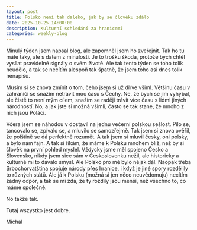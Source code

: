 ```yaml
---
layout: post
title: Polsko není tak daleko, jak by se člověku zdálo
date: 2025-10-25 14:00:00
description: Kulturní schledání za hranicemi
categories: weekly-blog
---
```


Minulý týden jsem napsal blog, ale zapomněl jsem ho zveřejnit. Tak ho tu máte taky, ale s datem z minulosti. Je to trošku škoda, protože bych chtěl vysílat pravidelné signály o svém životě. Ale tak tento týden se toho tolik neudělo, a tak se necítím alespoň tak špatně, že jsem toho asi dnes tolik nenapíšu.

Musím si se znova zmínit o tom, čeho jsem si už dříve všiml. Většinu času v zahraničí se snažím netrávit moc času s Čechy. Ne, že bych se jim vyhýbal, ale čistě to není mým cílem, snažím se raději trávit více času s lidmi jiných národností. No, a jak jste si možná všimli, často se tak stane, že mnoho z nich jsou Poláci.

Včera jsem se náhodou v dostavil na jednu večerní polskou sešlost. Pilo se, tancovalo se, zpívalo se, a mluvilo se samozřejmě. Tak jsem si znova ověřil, že polštině se dá perfektně rozumět. A tak jsem si mluvil česky, oni polsky, a bylo nám fajn. A tak si říkám, že máme k Polsku mnohem blíž, než by si člověk na první pohled myslel. Vždycky jsme měl spojeno Česko a Slovensko, nikdy jsem sice sám v Českoslovenku nežil, ale historicky a kulturně mi to dávalo smysl. Ale Polsko pro mě bylo nějak dál. Naopak třeba Srbochorvatština spojuje národy přes hranice, i když je jiné spory rozdělily to různých států. Ale já k Polsku (možná si jen něco neuvědomuju) necítím žádný odpor, a tak se mi zdá, že ty rozdíly jsou menší, než všechno to, co máme společné.

No takže tak.

Tutaj wszystko jest dobre.

Michal
